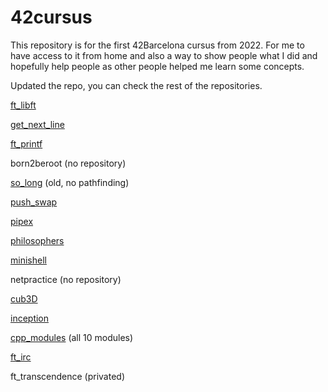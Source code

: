 # 42cursus
This repository is for the first 42Barcelona cursus from 2022. For me to have access to it from home and also a way to show people what I did and hopefully help people as other people helped me learn some concepts.

Updated the repo, you can check the rest of the repositories.

[ft_libft](https://github.com/RaeldorDraken/ft_libft)

[get_next_line](https://github.com/RaeldorDraken/get_next_line)

[ft_printf](https://github.com/RaeldorDraken/ft_printf)

born2beroot (no repository)

[so_long](https://github.com/RaeldorDraken/so_long) (old, no pathfinding)

[push_swap](https://github.com/RaeldorDraken/push_swap)

[pipex](https://github.com/RaeldorDraken/pipex)

[philosophers](https://github.com/RaeldorDraken/philosophers)

[minishell](https://github.com/RaeldorDraken/minishell)

netpractice (no repository)

[cub3D](https://github.com/RaeldorDraken/cub3D)

[inception](https://github.com/RaeldorDraken/inception)

[cpp_modules](https://github.com/RaeldorDraken/cpp42) (all 10 modules)

[ft_irc](https://github.com/RaeldorDraken/ft_irc)

ft_transcendence (privated)
